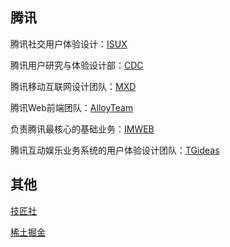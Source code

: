 
## 腾讯

腾讯社交用户体验设计：[ISUX](http://isux.tencent.com/)

腾讯用户研究与体验设计部：[CDC](http://cdc.tencent.com/)

腾讯移动互联网设计团队：[MXD](http://mxd.tencent.com/)

腾讯Web前端团队：[AlloyTeam](http://www.alloyteam.com/)

负责腾讯最核心的基础业务：[IMWEB](http://imweb.github.io/)

腾讯互动娱乐业务系统的用户体验设计团队：[TGideas](http://tgideas.qq.com/)

## 其他

[技匠社](http://jijiangshe.com/)

[稀土掘金](http://gold.xitu.io/welcome)

[]()

[]()
